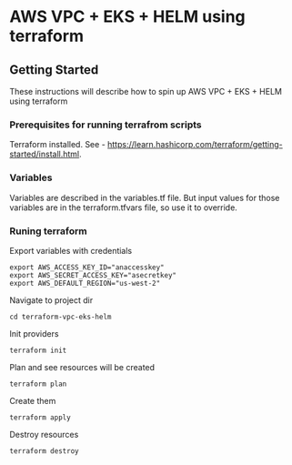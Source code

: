 # AWS VPC + EKS + HELM using terraform

## Getting Started

These instructions will describe how to spin up AWS VPC + EKS + HELM using terraform

### Prerequisites for running terrafrom scripts

Terraform installed. See - https://learn.hashicorp.com/terraform/getting-started/install.html.

### Variables

Variables are described in the variables.tf file. But input values for those variables are in the terraform.tfvars file, so use it to override.

### Runing terraform

Export variables with credentials
```
export AWS_ACCESS_KEY_ID="anaccesskey"
export AWS_SECRET_ACCESS_KEY="asecretkey"
export AWS_DEFAULT_REGION="us-west-2"
```
Navigate to project dir
```
cd terraform-vpc-eks-helm
```
Init providers
```
terraform init
```
Plan and see resources will be created
```
terraform plan
```
Create them
```
terraform apply
```
Destroy resources 
```
terraform destroy
```
